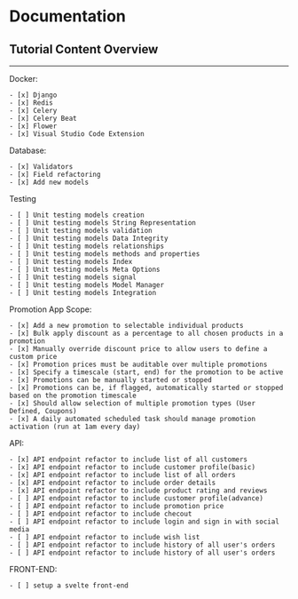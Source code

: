 # Documentation

## Tutorial Content Overview

---

Docker:

    - [x] Django
    - [x] Redis
    - [x] Celery
    - [x] Celery Beat
    - [x] Flower
    - [x] Visual Studio Code Extension

Database:

    - [x] Validators
    - [x] Field refactoring
    - [x] Add new models

Testing

    - [ ] Unit testing models creation
    - [ ] Unit testing models String Representation 
    - [ ] Unit testing models validation 
    - [ ] Unit testing models Data Integrity 
    - [ ] Unit testing models relationships 
    - [ ] Unit testing models methods and properties 
    - [ ] Unit testing models Index 
    - [ ] Unit testing models Meta Options 
    - [ ] Unit testing models signal 
    - [ ] Unit testing models Model Manager 
    - [ ] Unit testing models Integration 

Promotion App Scope: 

    - [x] Add a new promotion to selectable individual products
    - [x] Bulk apply discount as a percentage to all chosen products in a promotion
    - [x] Manually override discount price to allow users to define a custom price
    - [x] Promotion prices must be auditable over multiple promotions
    - [x] Specify a timescale (start, end) for the promotion to be active
    - [x] Promotions can be manually started or stopped
    - [x] Promotions can be, if flagged, automatically started or stopped based on the promotion timescale
    - [x] Should allow selection of multiple promotion types (User Defined, Coupons)
    - [x] A daily automated scheduled task should manage promotion activation (run at 1am every day)


API:

    - [x] API endpoint refactor to include list of all customers 
    - [x] API endpoint refactor to include customer profile(basic) 
    - [x] API endpoint refactor to include list of all orders
    - [x] API endpoint refactor to include order details
    - [x] API endpoint refactor to include product rating and reviews
    - [ ] API endpoint refactor to include customer profile(advance) 
    - [ ] API endpoint refactor to include promotion price
    - [ ] API endpoint refactor to include checout
    - [ ] API endpoint refactor to include login and sign in with social media
    - [ ] API endpoint refactor to include wish list
    - [ ] API endpoint refactor to include history of all user's orders
    - [ ] API endpoint refactor to include history of all user's orders

FRONT-END:

    - [ ] setup a svelte front-end
    
